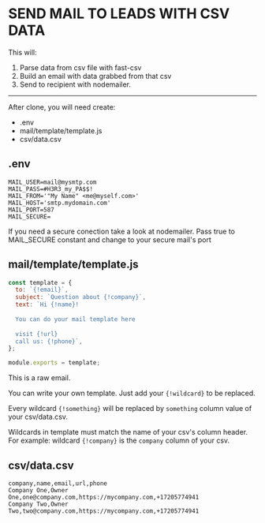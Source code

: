 # SEND MAIL TO LEADS WITH CSV DATA

This will:

1. Parse data from csv file with fast-csv
2. Build an email with data grabbed from that csv
3. Send to recipient with nodemailer.

---
After clone, you will need create:

- .env
- mail/template/template.js
- csv/data.csv

## .env

```.env
MAIL_USER=mail@mysmtp.com
MAIL_PASS=#H3R3_my_PA$$!
MAIL_FROM='"My Name" <me@myself.com>'
MAIL_HOST='smtp.mydomain.com'
MAIL_PORT=587
MAIL_SECURE=
```

If you need a secure conection take a look at nodemailer. Pass true to MAIL_SECURE constant and change to your secure mail's port


## mail/template/template.js

```js
const template = {
  to: `{!email}`,
  subject: `Question about {!company}`,
  text: `Hi {!name}!
  
  You can do your mail template here
  
  visit {!url}
  call us: {!phone}`,
};

module.exports = template;
```

This is a raw email.

You can write your own template. Just add your `{!wildcard}` to be replaced.

Every wildcard `{!something}` will be replaced by `something` column value of your csv/data.csv.

Wildcards in template must match the name of your csv's column header. For example: wildcard `{!company}` is the `company` column of your csv.

## csv/data.csv

```csv
company,name,email,url,phone
Company One,Owner One,one@company.com,https://mycompany.com,+17205774941
Company Two,Owner Two,two@company.com,https://mycompany.com,+17205774941
```